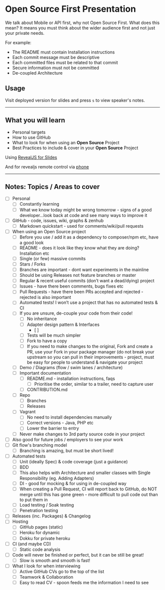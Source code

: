 # Open Source First Presentation

We talk about Mobile or API first, why not Open Source First. What does this mean? It means you must think about the wider audience first and not just your private needs.

For example:
* The README must contain Installation instructions
* Each commit message must be descriptive
* Each committed files must be related to that commit
* Secure information must not be committed 
* De-coupled Architecture

## Usage

Visit deployed version for slides and press `s` to view speaker's notes.

---

## What you will learn

* Personal targets
* How to use GitHub
* What to look for when using an **Open Source** Project
* Best Practices to include & cover in your **Open Source** Project


Using [RevealJS for Slides](https://github.com/hakimel/reveal.js)

And for revealjs remote control via [phone](http://remot.io)

---

## Notes: Topics / Areas to cover

- [ ] Personal
    - [ ] Constantly learning
    - [ ] What we know today might be wrong tomorrow - signs of a good developer...look back at code and see many ways to improve it
- [ ] GitHub - code, issues, wiki, graphs & zenhub
    - [ ] Markdown quickstart - used for comments/wiki/pull requests
- [ ] When using an Open Source project
    - [ ] Before you use / add it as a dependency to composer/npm etc, have a good look
    - [ ] README - does it look like they know what they are doing? Installation etc
    - [ ] Single (or few) massive commits
    - [ ] Stars / Forks
    - [ ] Branches are important - dont want experiments in the mainline
    - [ ] Should be using Releases not feature branches or master
    - [ ] Regular & recent useful commits (don’t want a dead/dying) project
    - [ ] Issues - have there been comments, bugs fixes etc
    - [ ] Pull Requests - have there been PRs accepted and rejected - rejected is also important
    - [ ] Automated tests! I won’t use a project that has no automated tests & CI
    - [ ] If you are unsure, de-couple your code from their code!
        - [ ] No inheritance
        - [ ] Adapter design pattern & Interfaces
            - [ ] 
        - [ ] Tests will be much simpler
        - [ ] Fork to have a copy
        - [ ] If you need to make changes to the original, Fork and create a PR, use your Fork in your package manager (do not break your upstream so you can pull in their improvements - project, must be easy for people to understand & navigate your project
    - [ ] Demo / Diagrams (flow / swim lanes / architecture)
    - [ ] Important documentation
        - [ ] README.md - installation instructions, faqs
            - [ ] Prioritise the order, similar to a trailer, need to capture user
        - [ ] CONTRIBUTION.md
    - [ ] Repo
        - [ ] Branches
        - [ ] Releases
    - [ ] Vagrant
        - [ ] No need to install dependencies manually
        - [ ] Correct versions - Java, PHP etc
        - [ ] Lower the barrier to entry
    - [ ] Never make changes to 3rd party source code in your project 
- [ ] Also good for future jobs / employers to see your work
- [ ] Git flow's branching model
    - [ ] Branching is amazing, but must be short lived!
- [ ] Automated tests
    - [ ] Unit (ideally Spec) & code coverage (just a guidance)
    - [ ] BDD
    - [ ] This also helps with Architecture and smaller classes with Single Responsibility (eg. Adding Adapters)
    - [ ] DI - good for mocking & for using in de-coupled way
    - [ ] When creating a Pull Request, CI will report back to GitHub, do NOT merge until this has gone green - more difficult to pull code out than to put them in
    - [ ] Load testing / Soak testing
    - [ ] Penetration testing
- [ ] Releases (inc. Packages) & Changelog
- [ ] Hosting
    - [ ] GitHub pages (static)
    - [ ] Heroku for dynamic
    - [ ] Dokku for private heroku
- [ ] CI (and maybe CD)
    - [ ] Static code analysis
- [ ] Code will never be finished or perfect, but it can be still be great!
    - [ ] Slow is smooth and smooth is fast!
- [ ] What I look for when interviewing
    - [ ] Active GitHub CVs go to the top of the list
    - [ ] Teamwork & Collaboration
    - [ ] Easy to read CV - spoon feeds me the information I need to see
